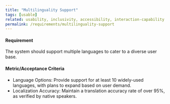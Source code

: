 ```yaml
---
title: "Multilinguality Support"
tags: [usable]
related: usability, inclusivity, accessibility, interaction-capability
permalink: /requirements/multilinguality-support
---
```


<div class="quality-requirement" markdown="1">

#### Requirement
The system should support multiple languages to cater to a diverse user base.


#### Metric/Acceptance Criteria

* Language Options: Provide support for at least 10 widely-used languages, with plans to expand based on user demand.
* Localization Accuracy: Maintain a translation accuracy rate of over 95%, as verified by native speakers.

</div><br>


